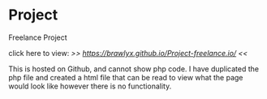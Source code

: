 # Project
Freelance Project

click here to view: *>> https://brawlyx.github.io/Project-freelance.io/  <<*

This is hosted on Github, and cannot show php code. I have duplicated the php file and created a html file that can be read to view what the page would look like however there is no functionality. 
